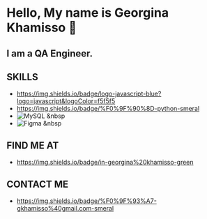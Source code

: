 # Hello, My name is Georgina Khamisso 👋

## I am a QA Engineer. 

## SKILLS

- https://img.shields.io/badge/logo-javascript-blue?logo=javascript&logoColor=f5f5f5
- https://img.shields.io/badge/%F0%9F%90%8D-python-smeral
- ![MySQL](https://img.shields.io/badge/mysql-4479A1.svg?style=for-the-badge&logo=mysql&logoColor=white)
&nbsp
- ![Figma](https://img.shields.io/badge/figma-%23F24E1E.svg?style=for-the-badge&logo=figma&logoColor=white)
&nbsp



## FIND ME AT 
- https://img.shields.io/badge/in-georgina%20khamisso-green

## CONTACT ME
- https://img.shields.io/badge/%F0%9F%93%A7-gkhamisso%40gmail.com-smeral



